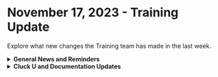 # November 17, 2023 - Training Update

Explore what new changes the Training team has made in the last week.

<details>

<summary><strong>General News and Reminders</strong></summary>

* **SHOUT OUT to all of our Certified Rewsters!** To join our motley crew of eggcellent peeps, you can take the exam here: [Broken link](broken-reference "mention")
* **Cluck U Holiday Hours:**
  * **US Thanksgiving**
    * Training will be available Mon \~ Wed
    * Office Hours canceled for Thanksgiving
    * Open Mic will be taken over by our Canadians
  * **December Holidays and New Year**
    * Live Training will be unavailable from December 18th \~ January 8th for the Holidays and New Year
    * Feel free to sit by the fire, with a glass of bourbon or wine, and watch our videos while you wait with anticipation for our return
* Join us in our new [Cluck-U Discord channel](https://discord.com/channels/936789089703845988/1121465945295167588) if you have any questions, comments, or concerns!

</details>

<details>

<summary><strong>Cluck U and Documentation Updates</strong></summary>

**Cluck University**

* **Core Courses**
  * **201 is live!** [You can sign up on Mondays from 3pm \~ 4pm](https://calendly.com/cluck-u/rewst-201-advanced-automation-concepts).
  * 202 is in the works!
* **Electives**
  * [Broken link](broken-reference "mention") top-level page added
  * [Broken link](broken-reference "mention") released
  * [Broken link](broken-reference "mention")released
* **Updates and Fixes:**
  * [Broken link](broken-reference "mention")page information added
  * [Broken link](broken-reference "mention")page information updated

**Documentation**

* [nov-3rd-2023-huge-rewst-announcements-you-cant-miss-out-on.md](../../roc-open-mics/roc-open-mics-north-america/2023-roc-open-mics/nov-3rd-2023-huge-rewst-announcements-you-cant-miss-out-on.md "mention")available
* [Broken link](broken-reference "mention")Coming soon page added - Shout-out to Reed Kimble!
* [collecting-diagnostics-with-browser-developer-tools.md](../../../support/roc-support/collecting-diagnostics-with-browser-developer-tools.md "mention") added to the ROC Support section
* [Broken link](broken-reference "mention")subpage added to [Broken link](broken-reference "mention")
* [Broken link](broken-reference "mention") page added
* **Updates and Fixes:**&#x20;
  * [Broken link](broken-reference "mention")updated with new information
  * Liongard [actions-and-endpoints.md](../../../documentation/integrations/individual-integration-documentation/security/liongard/actions-and-endpoints.md "mention")page updated
  * [sonicwall-integration-setup.md](../../../documentation/integrations/individual-integration-documentation/security/sonicwall-nsm/sonicwall-integration-setup.md "mention")updated with new steps
  * [byod-for-dattormm.md](../../../documentation/integrations/individual-integration-documentation/database/byod-for-dattormm.md "mention")instructions added

</details>
